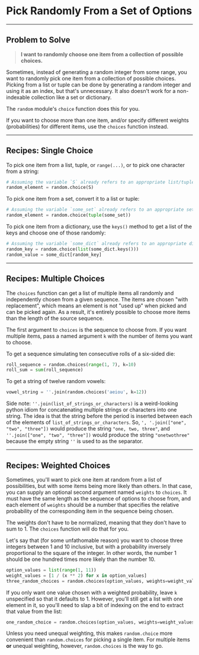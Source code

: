 # Pick Randomly From a Set of Options

___
## Problem to Solve

> **I want to randomly choose one item from a collection of possible choices.**

Sometimes, instead of generating a random integer from some range, you want to randomly pick one item from a collection of possible choices. Picking from a list or tuple can be done by generating a random integer and using it as an index, but that's unnecessary. It also doesn't work for a non-indexable collection like a set or dictionary.

The `random` module's `choice` function does this for you.

If you want to choose more than one item, and/or specify different weights (probabilities) for different items, use the `choices` function instead.


___
## Recipes: Single Choice

To pick one item from a list, tuple, or `range(...)`, or to pick one character from a string:

```python
# Assuming the variable `S` already refers to an appropriate list/tuple/etc.:
random_element = random.choice(S)
```

To pick one item from a set, convert it to a list or tuple:

```python
# Assuming the variable `some_set` already refers to an appropriate set:
random_element = random.choice(tuple(some_set))
```

To pick one item from a dictionary, use the `keys()` method to get a list of the keys and choose one of those randomly:

```python
# Assuming the variable `some_dict` already refers to an appropriate dictionary:
random_key = random.choice(list(some_dict.keys()))
random_value = some_dict[random_key]
```

___
## Recipes: Multiple Choices

The `choices` function can get a list of multiple items all randomly and independently chosen from a given sequence. The items are chosen "with replacement", which means an element is not "used up" when picked and can be picked again. As a result, it's entirely possible to choose more items than the length of the source sequence.

The first argument to `choices` is the sequence to choose from. If you want multiple items, pass a named argument `k` with the number of items you want to choose.

To get a sequence simulating ten consecutive rolls of a six-sided die:

```python
roll_sequence = random.choices(range(1, 7), k=10)
roll_sum = sum(roll_sequence)
```

To get a string of twelve random vowels:

```python
vowel_string = ''.join(random.choices('aeiou', k=12))
```

Side note: `''.join(list_of_strings_or_characters)` is a weird-looking python idiom for concatenating multiple strings or characters into one string. The idea is that the string before the period is inserted between each of the elements of `list_of_strings_or_characters`. So, `', '.join(["one", "two", "three"])` would produce the string `"one, two, three"`, and `''.join(["one", "two", "three"])` would produce the string `"onetwothree"` because the empty string `''` is used to as the separator.

___
## Recipes: Weighted Choices

Sometimes, you'll want to pick one item at random from a list of possibilities, but with some items being more likely than others. In that case, you can supply an optional second argument named `weights` to `choices`. It must have the same length as the sequence of options to choose from, and each element of `weights` should be a number that specifies the relative probability of the corresponding item in the sequence being chosen.

The weights don't have to be normalized, meaning that they don't have to sum to 1. The `choices` function will do that for you.

Let's say that (for some unfathomable reason) you want to choose three integers between 1 and 10 inclusive, but with a probability inversely proportional to the square of the integer. In other words, the number 1 should be one hundred times more likely than the number 10.

```python
option_values = list(range(1, 11))
weight_values = [1 / (x ** 2) for x in option_values]
three_random_choices = random.choices(option_values, weights=weight_values, k=3)
```

If you only want one value chosen with a weighted probability, leave `k` unspecified so that it defaults to 1. However, you'll still get a list with one element in it, so you'll need to slap a bit of indexing on the end to extract that value from the list:

```python
one_random_choice = random.choices(option_values, weights=weight_values)[0]
```

Unless you need unequal weighting, this makes `random.choice` more convenient than `random.choices` for picking a single item. For multiple items **or** unequal weighting, however, `random.choices` is the way to go.

